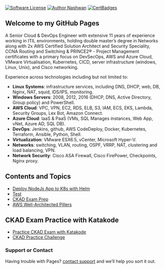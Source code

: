[![Software License](https://img.shields.io/badge/license-MIT-brightgreen.svg?style=flat-square)](LICENSE)
[![Author Nashwan](https://img.shields.io/badge/Author-Nashwan-brightgreen.svg?style=flat-square)](https://github.com/nashvan)
[![CertBadges](https://img.shields.io/badge/CertBadges-ACSA,SCS,CCNA,ITIL,PRINCE2-brightgreen.svg?style=flat-square)](https://www.linkedin.com/in/nashwan-mustafa/)

## Welcome to my GitHub Pages

A Senior Cloud & DevOps Engineer with extensive 11 years of experience working in ITIL environments, holding double master’s degree in Networks along with 2x AWS Certified Solution Architect and Security Speciality, CCNA Routing and Switching & PRINCE2® - Project Management certificates with a primary focus on DevSecOps, AWS and Azure Cloud, VMware Virtualisation, Kubernetes, CICD, server infrastructure (windows, Linux, Unix), and Cisco networking.

Experience across technologies including but not limited to:
- **Linux Systems**: infrastructure services, including DNS, DHCP, web, DB, Nginx, NAT, squid, IDS/IPS, monitoring.
- **Windows Servers**: 2008, 2012, 2016 (DHCP, DNS, Active Directory, Group policy) and PowerShell.
- **AWS Cloud**: VPC, VPN, EC2, RDS, ELB, S3, IAM, ECS, EKS, Lambda, Security Groups, Lex Bot, Amazon Connect.
- **Azure Cloud**: IaaS & PaaS (VMs, SQL Manages instances, Web App, vNet, Azure AD, SQL DB).
- **DevOps**: Jenkins, github, AWS CodeDeploy, Docker, Kubernetes, Terraform, Ansible, Python, Shell.
- **Virtualization**: VMware ESX6.5, vCenter, Microsoft Hyper-V.
- **Networks**: switching, VLAN, routing, OSPF, VRRP, NAT, clustering and load balancing, VPN.
- **Network Security**: Cisco ASA Firewall, Cisco FirePower, Checkpoints, Nginx proxy.


## Contents and Topics

- [Deploy NodeJs App to K8s with Helm](https://nashvan.github.io/tutorials/deploy-to-k8s-with-helm)
- [Test](https://nashvan.github.io/tutorials/goreadme)
- [CKAD Exam Prep](https://nashvan.github.io/ckad)
- [AWS Well-Architected Pillers](https://nashvan.github.io/ckad/state_persistence)

## CKAD Exam Practice with Katakode
- [Practice CKAD Exam with Katakode](https://www.katacoda.com/fabito/scenarios/ckad)
- [CKAD Practice Challenge](https://www.katacoda.com/liptanbiswas/courses/ckad-practice-challenges)


### Support or Contact
Having trouble with Pages? [contact support](https://nashvan.github.io/contact) and we’ll help you sort it out.
